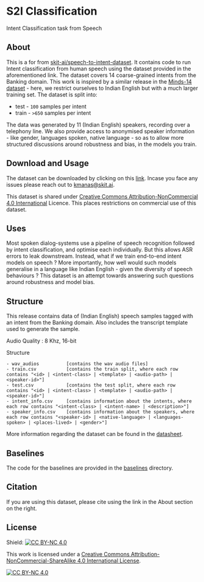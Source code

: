 # S2I Classification

Intent Classification task from Speech

## About

This is a for from [skit-ai/speech-to-intent-dataset](https://github.com/skit-ai/speech-to-intent-dataset). It contains code to run Intent classification from human speech using the dataset provided in the aforementioned link. The dataset covers 14 coarse-grained intents from the Banking domain. This work is inspired by a similar release in the [Minds-14 dataset](https://huggingface.co/datasets/PolyAI/minds14) - here, we restrict ourselves to Indian English but with a much larger training set. The dataset is split into:
- test - `100` samples per intent
- train - `>650` samples per intent

The data was generated by 11 (Indian English) speakers, recording over a telephony line. We also provide access to anonymised speaker information - like gender, languages spoken, native language - so as to allow more structured discussions around robustness and bias, in the models you train.

## Download and Usage

The dataset can be downloaded by clicking on this [link](https://speech-to-intent-dataset.s3.ap-south-1.amazonaws.com/speech-to-intent.zip). Incase you face any issues please reach out to kmanas@skit.ai.

This dataset is shared under [Creative Commons Attribution-NonCommercial 4.0 International](https://creativecommons.org/licenses/by-nc/4.0/) Licence. This places restrictions on commercial use of this dataset.

## Uses

Most spoken dialog-systems use a pipeline of speech recognition followed by intent classification, and optimise each individually. But this allows ASR errors to leak downstream. Instead, what if we train end-to-end intent models on speech ? More importantly, how well would such models generalise in a language like Indian English - given the diversity of speech behaviours ? This dataset is an attempt towards answering such questions around robustness and model bias.

## Structure

This release contains data of (Indian English) speech samples tagged with an intent from the Banking domain. Also includes the transcript template used to generate the sample.

Audio Quality : 8 Khz, 16-bit

Structure

```
- wav_audios          [contains the wav audio files]
- train.csv           [contains the train split, where each row contains "<id> | <intent-class> | <template> | <audio-path> | <speaker-id>"]
- test.csv            [contains the test split, where each row contains "<id> | <intent-class> | <template> | <audio-path> | <speaker-id>"]
- intent_info.csv     [contains information about the intents, where each row contains "<intent-class> | <intent-name> | <description>"]
- speaker_info.csv    [contains information about the speakers, where each row contains "<speaker-id> | <native-language> | <languages-spoken> | <places-lived> | <gender>"]

```

More information regarding the dataset can be found in the [datasheet](./datasheet.md).

## Baselines

The code for the baselines are provided in the [baselines](./baselines/) directory.

## Citation

If you are using this dataset, please cite using the link in the About section on the right.

## License

Shield: [![CC BY-NC 4.0][cc-by-nc-shield]][cc-by-nc]

This work is licensed under a
[Creative Commons Attribution-NonCommercial-ShareAlike 4.0 International License][cc-by-nc].

[![CC BY-NC 4.0][cc-by-nc-image]][cc-by-nc]

[cc-by-nc]: http://creativecommons.org/licenses/by-nc/4.0/
[cc-by-nc-image]: https://licensebuttons.net/l/by-nc/4.0/88x31.png
[cc-by-nc-shield]: https://img.shields.io/badge/License-CC%20BY--NC%204.0-lightgrey.svg
